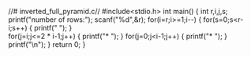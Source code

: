 //# inverted_full_pyramid.c//
#include<stdio.h>
int main()
{
    int r,i,j,s;
    printf("number of rows:");
    scanf("%d",&r);
    for(i=r;i>=1;i--)
    {
        for(s=0;s<r-i;s++)
        {
            printf("  ");
        }  
        for(j=i;j<=2 * i-1;j++)
        {
            printf("* ");
        }
        for(j=0;j<i-1;j++)
        { 
             printf("* ");
        }
        printf("\n");
    }
    return 0;
}
